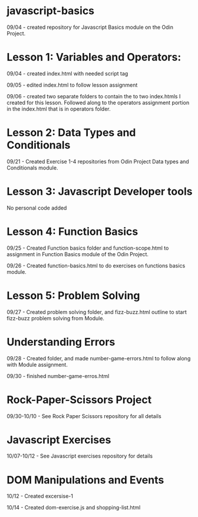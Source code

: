# javascript-basics
<p>09/04 - created repository for Javascript Basics module on the Odin Project.</p>
<div> 
    <h1>Lesson 1: Variables and Operators:</h1>
    <p> 09/04 - created index.html with needed script tag</p>
    <p> 09/05 - edited index.html to follow lesson assignment</p>
    <p> 09/06 - created two separate folders to contain the to two index.htmls I created for this lesson. Followed along to the operators assignment portion in the index.html that is in operators folder.</p>
</div>
<div>
    <h1> Lesson 2: Data Types and Conditionals</h1>
    <p> 09/21 - Created Exercise 1-4 repositories from Odin Project Data types and Conditionals module.<p>
</div>
<div>
    <h1> Lesson 3: Javascript Developer tools</h1>
    <p> No personal code added</p>
</div>
<div>
    <h1> Lesson 4: Function Basics</h1>
    <p> 09/25 - Created Function basics folder and function-scope.html to assignment in Function Basics module of the Odin Project.</p>
    <p> 09/26 - Created function-basics.html to do exercises on functions basics module.</p>
</div>
<div>
    <h1>Lesson 5: Problem Solving</h1>
    <p> 09/27 - Created problem solving folder, and fizz-buzz.html outline to start fizz-buzz problem solving from Module.</p>
</div>
<div>
    <h1>Understanding Errors</h1>
    <p> 09/28 - Created folder, and made number-game-errors.html to follow along with Module assignment.</p>
    <p> 09/30 - finished number-game-erros.html</p>
</div>
<div>
    <h1>Rock-Paper-Scissors Project</h1>
    <p> 09/30-10/10 - See Rock Paper Scissors repository for all details</p>
</div>
<div>
    <h1>Javascript Exercises</h1>
    <p> 10/07-10/12 - See Javascript exercises repository for details</p>
</div>
<div>
    <h1>DOM Manipulations and Events</h1>
    <p> 10/12 - Created excersise-1</p>
    <p> 10/14 - Created dom-exercise.js and shopping-list.html</p>
</div>